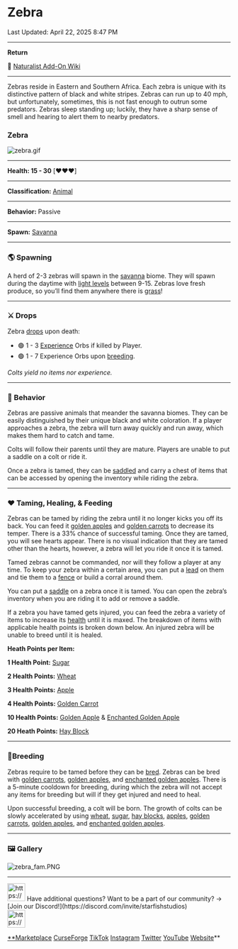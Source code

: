# Zebra

Last Updated: April 22, 2025 8:47 PM

---

**Return**

🐻 [Naturalist Add-On Wiki](https://www.notion.so/1a7a9a61c3f1800c8e32e893d6e7f430?pvs=21)

---

Zebras reside in Eastern and Southern Africa. Each zebra is unique with its distinctive pattern of black and white stripes. Zebras can run up to 40 mph, but unfortunately, sometimes, this is not fast enough to outrun some predators. Zebras sleep standing up; luckily, they have a sharp sense of smell and hearing to alert them to nearby predators. 

<aside>

### **Zebra**

![zebra.gif](Zebra%201dd816019a9f8153880ff68703a7db6f/zebra.gif)

---

**Health: 15 - 30** [♥️♥️♥️]

---

**Classification:** [Animal](https://minecraft.fandom.com/wiki/Animal)

---

**Behavior:** Passive

---

**Spawn:** [Savanna](https://minecraft.wiki/w/Savanna)

</aside>

---

### 🌎 Spawning

A herd of 2-3 zebras will spawn in the [savanna](https://minecraft.wiki/w/Savanna) biome. They will spawn during the daytime with [light levels](https://minecraft.fandom.com/wiki/Light) between 9-15. Zebras love fresh produce, so you’ll find them anywhere there is [grass](https://minecraft.fandom.com/wiki/Grass_Block)!

---

### ⚔️ Drops

Zebra [drops](https://minecraft.fandom.com/wiki/Drops) upon death:

- 🟢 1 - 3 [Experience](https://minecraft.fandom.com/wiki/Experience) Orbs if killed by Player.
- 🟢 1 - 7 Experience Orbs upon [breeding](https://minecraft.fandom.com/wiki/Breeding).

*Colts yield no items nor experience.*

---

### 🧠 Behavior

Zebras are passive animals that meander the savanna biomes. They can be easily distinguished by their unique black and white coloration. If a player approaches a zebra, the zebra will turn away quickly and run away, which makes them hard to catch and tame. 

Colts will follow their parents until they are mature. Players are unable to put a saddle on a colt or ride it.

Once a zebra is tamed, they can be [saddled](https://minecraft.wiki/w/Saddle) and carry a chest of items that can be accessed by opening the inventory while riding the zebra.

---

### ❤️ Taming, Healing, & Feeding

Zebras can be tamed by riding the zebra until it no longer kicks you off its back. You can feed it [golden apples](Zebra%201dd816019a9f8153880ff68703a7db6f.md) and [golden carrots](https://minecraft.wiki/w/Golden_Carrot) to decrease its temper. There is a 33% chance of successful taming. Once they are tamed, you will see hearts appear. There is no visual indication that they are tamed other than the hearts, however, a zebra will let you ride it once it is tamed.

Tamed zebras cannot be commanded, nor will they follow a player at any time. To keep your zebra within a certain area, you can put a [lead](https://minecraft.wiki/w/Lead) on them and tie them to a [fence](https://minecraft.wiki/w/Wooden_Fence) or build a corral around them. 

You can put a [saddle](https://minecraft.wiki/w/Saddle) on a zebra once it is tamed. You can open the zebra’s inventory when you are riding it to add or remove a saddle.

If a zebra you have tamed gets injured, you can feed the zebra a variety of items to increase its [health](https://minecraft.fandom.com/wiki/Health) until it is maxed. The breakdown of items with applicable health points is broken down below. An injured zebra will be unable to breed until it is healed.

**Heath Points per Item:**

**1 Health Point:** [Sugar](https://minecraft.wiki/w/Sugar)

**2 Health Points:** [Wheat](https://minecraft.wiki/w/Wheat)

**3 Health Points:** [Apple](https://minecraft.wiki/w/Apple)

**4 Health Points:** [Golden Carrot](https://minecraft.wiki/w/Golden_Carrot)

**10 Health Points:** [Golden Apple](https://minecraft.wiki/w/Golden_Apple) & [Enchanted Golden Apple](https://minecraft.wiki/w/Enchanted_Golden_Apple)

**20 Heath Points:** [Hay Block](https://minecraft.wiki/w/Hay_Bale)

---

### 🥚Breeding

Zebras require to be tamed before they can be [bred](https://minecraft.fandom.com/wiki/Breeding). Zebras can be bred with [golden carrots](https://minecraft.wiki/w/Golden_Carrot), [golden apples](https://minecraft.wiki/w/Golden_Apple), and [enchanted golden apples](https://minecraft.wiki/w/Enchanted_Golden_Apple). There is a 5-minute cooldown for breeding, during which the zebra will not accept any items for breeding but will if they get injured and need to heal.

Upon successful breeding, a colt will be born. The growth of colts can be slowly accelerated by using [wheat](https://minecraft.wiki/w/Wheat), [sugar](https://minecraft.wiki/w/Sugar), [hay blocks](https://minecraft.wiki/w/Hay_Bale), [apples](https://minecraft.wiki/w/Apple), [golden carrots](https://minecraft.wiki/w/Golden_Carrot), [golden apples](https://minecraft.wiki/w/Golden_Apple), and [enchanted golden apples](https://minecraft.wiki/w/Enchanted_Golden_Apple).

---

### 🖼️ Gallery

![zebra_fam.PNG](Zebra%201dd816019a9f8153880ff68703a7db6f/zebra_fam.png)

---

<aside>
<img src="https://www.notion.so/icons/headset_red.svg" alt="https://www.notion.so/icons/headset_red.svg" width="40px" /> Have additional questions? Want to be a part of our community? → [Join our Discord!](https://discord.com/invite/starfishstudios)

</aside>

<aside>
<img src="https://www.notion.so/icons/star_red.svg" alt="https://www.notion.so/icons/star_red.svg" width="40px" />

[**Marketplace](https://www.minecraft.net/en-us/marketplace/creator?name=Starfish%20Studios)      [CurseForge](https://www.curseforge.com/members/starfish_studios/projects)      [TikTok](https://www.tiktok.com/@starfishstudios)      [Instagram](https://www.instagram.com/starfishstudiosinc/)      [Twitter](https://twitter.com/starfishstudios)      [YouTube](https://www.youtube.com/@starfishstudios)      [Website](https://starfish-studios.com/)**

</aside>